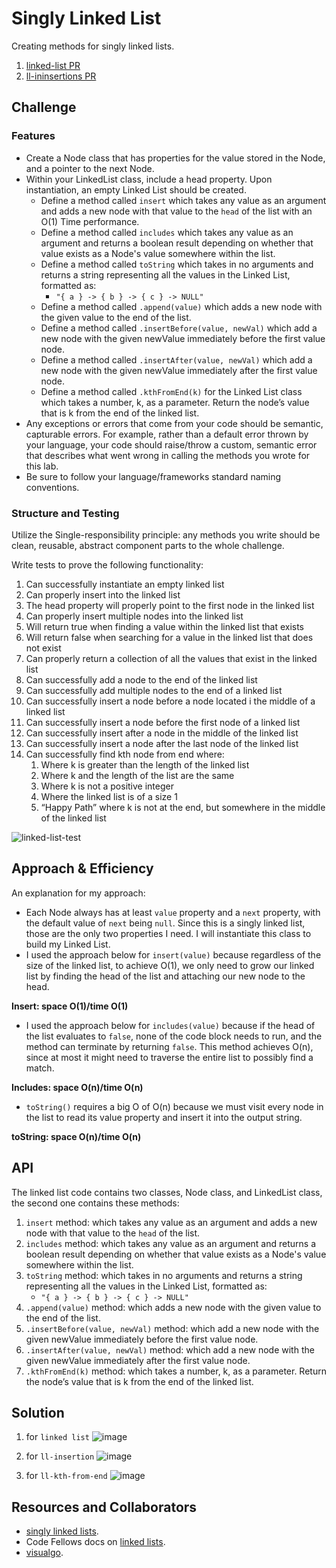 # Singly Linked List

Creating methods for singly linked lists.

1. [linked-list PR](https://github.com/afnandamra/data-structures-and-algorithms/pull/19)
2. [ll-ininsertions PR](https://github.com/afnandamra/data-structures-and-algorithms/pull/20)

## Challenge

### Features

- Create a Node class that has properties for the value stored in the Node, and a pointer to the next Node.
- Within your LinkedList class, include a head property. Upon instantiation, an empty Linked List should be created.
  - Define a method called `insert` which takes any value as an argument and adds a new node with that value to the `head` of the list with an O(1) Time performance.
  - Define a method called `includes` which takes any value as an argument and returns a boolean result depending on whether that value exists as a Node's value somewhere within the list.
  - Define a method called `toString` which takes in no arguments and returns a string representing all the values in the Linked List, formatted as:
    - `"{ a } -> { b } -> { c } -> NULL"`
  - Define a method called `.append(value)` which adds a new node with the given value to the end of the list.
  - Define a method called `.insertBefore(value, newVal)` which add a new node with the given newValue immediately before the first value node.
  - Define a method called `.insertAfter(value, newVal)` which add a new node with the given newValue immediately after the first value node.
  - Define a method called `.kthFromEnd(k)` for the Linked List class which takes a number, k, as a parameter. Return the node’s value that is k from the end of the linked list. 
- Any exceptions or errors that come from your code should be semantic, capturable errors. For example, rather than a default error thrown by your language, your code should raise/throw a custom, semantic error that describes what went wrong in calling the methods you wrote for this lab.
- Be sure to follow your language/frameworks standard naming conventions.

### Structure and Testing

Utilize the Single-responsibility principle: any methods you write should be clean, reusable, abstract component parts to the whole challenge.

Write tests to prove the following functionality:

1. Can successfully instantiate an empty linked list
2. Can properly insert into the linked list
3. The head property will properly point to the first node in the linked list
4. Can properly insert multiple nodes into the linked list
5. Will return true when finding a value within the linked list that exists
6. Will return false when searching for a value in the linked list that does not exist
7. Can properly return a collection of all the values that exist in the linked list
8. Can successfully add a node to the end of the linked list
9. Can successfully add multiple nodes to the end of a linked list
10. Can successfully insert a node before a node located i the middle of a linked list
11. Can successfully insert a node before the first node of a linked list
12. Can successfully insert after a node in the middle of the linked list
13. Can successfully insert a node after the last node of the linked list
14. Can successfully find kth node from end where:
    1. Where k is greater than the length of the linked list
    2. Where k and the length of the list are the same
    3. Where k is not a positive integer
    4. Where the linked list is of a size 1
    5. “Happy Path” where k is not at the end, but somewhere in the middle of the linked list

![linked-list-test](../assets/linked-list1.PNG)

## Approach & Efficiency

An explanation for my approach:

- Each Node always has at least `value` property and a `next` property, with the default value of `next` being `null`. Since this is a singly linked list, those are the only two properties I need. I will instantiate this class to build my Linked List.
- I used the approach below for `insert(value)` because regardless of the size of the linked list, to achieve O(1), we only need to grow our linked list by finding the head of the list and attaching our new node to the head.

**Insert: space O(1)/time O(1)**

- I used the approach below for `includes(value)` because if the head of the list evaluates to `false`, none of the code block needs to run, and the method can terminate by returning `false`. This method achieves O(n), since at most it might need to traverse the entire list to possibly find a match.

**Includes: space O(n)/time O(n)**

- `toString()` requires a big O of O(n) because we must visit every node in the list to read its value property and insert it into the output string.

**toString: space O(n)/time O(n)**

## API

<!-- Description of each method publicly available to your Linked List -->

The linked list code contains two classes, Node class, and LinkedList class, the second one contains these methods:

1. `insert` method: which takes any value as an argument and adds a new node with that value to the `head` of the list.
2. `includes` method: which takes any value as an argument and returns a boolean result depending on whether that value exists as a Node's value somewhere within the list.
3. `toString` method: which takes in no arguments and returns a string representing all the values in the Linked List, formatted as:
   - `"{ a } -> { b } -> { c } -> NULL"`
4. `.append(value)` method: which adds a new node with the given value to the end of the list.
5. `.insertBefore(value, newVal)` method: which add a new node with the given newValue immediately before the first value node.
6. `.insertAfter(value, newVal)` method: which add a new node with the given newValue immediately after the first value node.
7. `.kthFromEnd(k)` method: which takes a number, k, as a parameter. Return the node’s value that is k from the end of the linked list.

## Solution

1. for `linked list`
![image](../assets/DS1.jpg)

2. for `ll-insertion`
![image](../assets/DS2.jpg)

3. for `ll-kth-from-end`
![image](../assets/DS3.jpg)


## Resources and Collaborators

- [singly linked lists](https://www.educative.io/edpresso/what-is-a-singly-linked-list).
- Code Fellows docs on [linked lists](https://codefellows.github.io/common_curriculum/data_structures_and_algorithms/Code_401/class-05/resources/singly_linked_list.html).
- [visualgo](https://visualgo.net/en/list).
